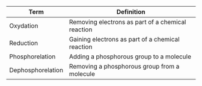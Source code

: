 |Term|Definition|
|-|-|
|Oxydation|Removing electrons as part of a chemical reaction|
|Reduction|Gaining electrons as part of a chemical reaction|
|Phosphorelation|Adding a phosphorous group to a molecule|
|Dephosphorelation|Removing a phosphorous group from a molecule|